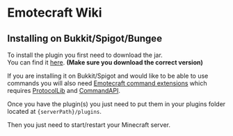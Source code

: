 # Emotecraft Wiki

## Installing on Bukkit/Spigot/Bungee

To install the plugin you first need to download the jar.\
You can find it [here](./downloads). **(Make sure you download the correct version)**

If you are installing it on Bukkit/Spigot and would like to be able to use commands you will also need [Emotecraft command extensions](https://dev.bukkit.org/projects/emotecraft-command-extension/files) which requires [ProtocolLib](https://dev.bukkit.org/projects/protocollib/files) and [CommandAPI](https://www.spigotmc.org/resources/api-commandapi-1-13-1-19-2.62353/).

Once you have the plugin(s) you just need to put them in your plugins folder located at `{serverPath}/plugins`.

Then you just need to start/restart your Minecraft server.
